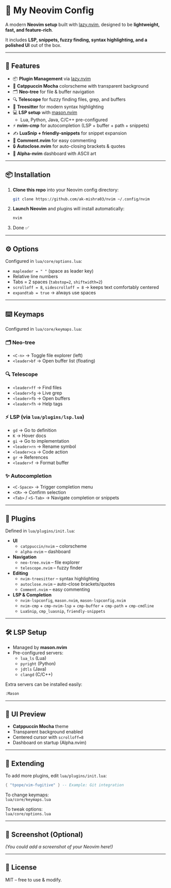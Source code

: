 # 🌙 My Neovim Config

A modern **Neovim setup** built with [lazy.nvim](https://github.com/folke/lazy.nvim), designed to be **lightweight, fast, and feature-rich**.  

It includes **LSP, snippets, fuzzy finding, syntax highlighting, and a polished UI** out of the box.

---

## 🚀 Features

- 📦 **Plugin Management** via [lazy.nvim](https://github.com/folke/lazy.nvim)
- 🎨 **Catppuccin Mocha** colorscheme with transparent background
- 🗂️ **Neo-tree** for file & buffer navigation
- 🔍 **Telescope** for fuzzy finding files, grep, and buffers
- 🌳 **Treesitter** for modern syntax highlighting
- 💻 **LSP setup** with [mason.nvim](https://github.com/williamboman/mason.nvim)  
  - Lua, Python, Java, C/C++ pre-configured
- ⚡ **nvim-cmp** for autocompletion (LSP + buffer + path + snippets)
- ✍️ **LuaSnip + friendly-snippets** for snippet expansion
- 💬 **Comment.nvim** for easy commenting
- 🔒 **Autoclose.nvim** for auto-closing brackets & quotes
- 🎉 **Alpha-nvim** dashboard with ASCII art

---

## 📦 Installation

1. **Clone this repo** into your Neovim config directory:

   ```bash
   git clone https://github.com/ak-mishra03/nvim ~/.config/nvim
   ```

2. **Launch Neovim** and plugins will install automatically:

   ```bash
   nvim
   ```

3. Done ✅

---

## ⚙️ Options

Configured in `lua/core/options.lua`:

- `mapleader = " "` (space as leader key)
- Relative line numbers
- Tabs = 2 spaces (`tabstop=2`, `shiftwidth=2`)
- `scrolloff = 8`, `sidescrolloff = 8` → keeps text comfortably centered  
- `expandtab = true` → always use spaces

---

## ⌨️ Keymaps

Configured in `lua/core/keymaps.lua`:

### 🗂️ Neo-tree
- `<C-n>` → Toggle file explorer (left)
- `<leader>bf` → Open buffer list (floating)

### 🔍 Telescope
- `<leader>ff` → Find files
- `<leader>fg` → Live grep
- `<leader>fb` → Open buffers
- `<leader>fh` → Help tags

### ⚡ LSP (via `lua/plugins/lsp.lua`)
- `gd` → Go to definition
- `K` → Hover docs
- `gi` → Go to implementation
- `<leader>rn` → Rename symbol
- `<leader>ca` → Code action
- `gr` → References
- `<leader>f` → Format buffer

### ✨ Autocompletion
- `<C-Space>` → Trigger completion menu
- `<CR>` → Confirm selection
- `<Tab>` / `<S-Tab>` → Navigate completion or snippets

---

## 📜 Plugins

Defined in `lua/plugins/init.lua`:

- **UI**
  - `catppuccin/nvim` – colorscheme
  - `alpha-nvim` – dashboard
- **Navigation**
  - `neo-tree.nvim` – file explorer
  - `telescope.nvim` – fuzzy finder
- **Editing**
  - `nvim-treesitter` – syntax highlighting
  - `autoclose.nvim` – auto-close brackets/quotes
  - `Comment.nvim` – easy commenting
- **LSP & Completion**
  - `nvim-lspconfig`, `mason.nvim`, `mason-lspconfig.nvim`
  - `nvim-cmp` + `cmp-nvim-lsp` + `cmp-buffer` + `cmp-path` + `cmp-cmdline`
  - `LuaSnip`, `cmp_luasnip`, `friendly-snippets`

---

## 🛠️ LSP Setup

- Managed by **mason.nvim**  
- Pre-configured servers:
  - `lua_ls` (Lua)
  - `pyright` (Python)
  - `jdtls` (Java)
  - `clangd` (C/C++)

Extra servers can be installed easily:

```bash
:Mason
```

---

## 🎨 UI Preview

- **Catppuccin Mocha** theme  
- Transparent background enabled  
- Centered cursor with `scrolloff=8`  
- Dashboard on startup (Alpha.nvim)  

---

## 🧩 Extending

To add more plugins, edit `lua/plugins/init.lua`:

```lua
{ "tpope/vim-fugitive" } -- Example: Git integration
```

To change keymaps:  
`lua/core/keymaps.lua`

To tweak options:  
`lua/core/options.lua`

---

## 📸 Screenshot (Optional)

*(You could add a screenshot of your Neovim here!)*

---

## 📝 License

MIT – free to use & modify.
